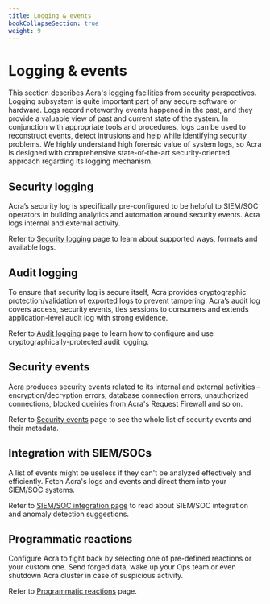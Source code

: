 ```yaml
---
title: Logging & events
bookCollapseSection: true
weight: 9
---
```

# Logging & events

This section describes Acra's logging facilities from security perspectives. Logging subsystem is quite important part of any secure software or hardware.
Logs record noteworthy events happened in the past, and they provide a valuable view of past and current state of the system. In conjunction with appropriate tools
and procedures, logs can be used to reconstruct events, detect intrusions and help while identifying security problems. We highly understand high forensic value of system logs,
so Acra is designed with comprehensive state-of-the-art security-oriented approach regarding its logging mechanism.

## Security logging

Acra’s security log is specifically pre-configured to be helpful to SIEM/SOC operators in building analytics and automation around security events. Acra logs internal and external activity.

Refer to [Security logging](/acra/security-controls/security-logging-and-events/security-logging/) page to learn about supported ways, formats and available logs.

## Audit logging

To ensure that security log is secure itself, Acra provides cryptographic protection/validation of exported logs to prevent tampering. Acra’s audit log covers access, security events, ties sessions to consumers and extends application-level audit log with strong evidence.

Refer to [Audit logging](/acra/security-controls/security-logging-and-events/audit-logging/) page to learn how to configure and use cryptographically-protected audit logging.


## Security events

Acra produces security events related to its internal and external activities – encryption/decryption errors, database connection errors, unauthorized connections, blocked queiries from Acra's Request Firewall and so on.

Refer to [Security events](/acra/security-controls/security-logging-and-events/security-events/) page to see the whole list of security events and their metadata.


## Integration with SIEM/SOCs

A list of events might be useless if they can't be analyzed effectively and efficiently. Fetch Acra's logs and events and direct them into your SIEM/SOC systems.

Refer to [SIEM/SOC integration page](/acra/security-controls/security-logging-and-events/siem-soc-integration/) to read about SIEM/SOC integration and anomaly detection suggestions.


## Programmatic reactions

Configure Acra to fight back by selecting one of pre-defined reactions or your custom one. Send forged data, wake up your Ops team or even shutdown Acra cluster in case of suspicious activity.

Refer to [Programmatic reactions](/acra/security-controls/security-logging-and-events/programmatic-reactions/) page.


